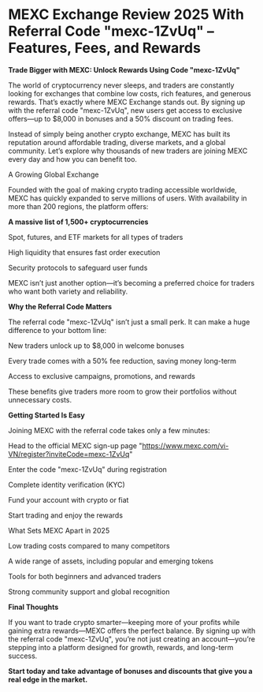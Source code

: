 # MEXC Exchange Review 2025 With Referral Code "mexc-1ZvUq" – Features, Fees, and Rewards

**Trade Bigger with MEXC: Unlock Rewards Using Code "mexc-1ZvUq"**

The world of cryptocurrency never sleeps, and traders are constantly looking for exchanges that combine low costs, rich features, and generous rewards. That’s exactly where MEXC Exchange stands out. By signing up with the referral code "mexc-1ZvUq", new users get access to exclusive offers—up to $8,000 in bonuses and a 50% discount on trading fees.

Instead of simply being another crypto exchange, MEXC has built its reputation around affordable trading, diverse markets, and a global community. Let’s explore why thousands of new traders are joining MEXC every day and how you can benefit too.

A Growing Global Exchange

Founded with the goal of making crypto trading accessible worldwide, MEXC has quickly expanded to serve millions of users. With availability in more than 200 regions, the platform offers:

**A massive list of 1,500+ cryptocurrencies**

Spot, futures, and ETF markets for all types of traders

High liquidity that ensures fast order execution

Security protocols to safeguard user funds

MEXC isn’t just another option—it’s becoming a preferred choice for traders who want both variety and reliability.

**Why the Referral Code Matters**

The referral code "mexc-1ZvUq" isn’t just a small perk. It can make a huge difference to your bottom line:

New traders unlock up to $8,000 in welcome bonuses

Every trade comes with a 50% fee reduction, saving money long-term

Access to exclusive campaigns, promotions, and rewards

These benefits give traders more room to grow their portfolios without unnecessary costs.

**Getting Started Is Easy**

Joining MEXC with the referral code takes only a few minutes:

Head to the official MEXC sign-up page "https://www.mexc.com/vi-VN/register?inviteCode=mexc-1ZvUq"

Enter the code "mexc-1ZvUq" during registration

Complete identity verification (KYC)

Fund your account with crypto or fiat

Start trading and enjoy the rewards

What Sets MEXC Apart in 2025

Low trading costs compared to many competitors

A wide range of assets, including popular and emerging tokens

Tools for both beginners and advanced traders

Strong community support and global recognition

**Final Thoughts**

If you want to trade crypto smarter—keeping more of your profits while gaining extra rewards—MEXC offers the perfect balance. By signing up with the referral code "mexc-1ZvUq", you’re not just creating an account—you’re stepping into a platform designed for growth, rewards, and long-term success.

**Start today and take advantage of bonuses and discounts that give you a real edge in the market.**
